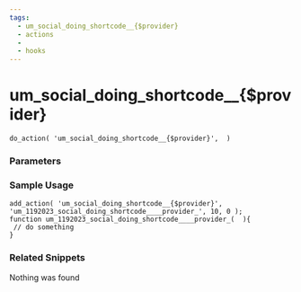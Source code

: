 ```yaml
---
tags: 
  - um_social_doing_shortcode__{$provider}
  - actions
  - 
  - hooks
---
```

# um\_social\_doing\_shortcode\_\_{$provider}

``` php:no-line-numbers
do_action( 'um_social_doing_shortcode__{$provider}',  )
```
<div class='hook-sep'></div>

### Parameters

<div class='hook-sep'></div>



### Sample Usage

``` php:no-line-numbers
add_action( 'um_social_doing_shortcode__{$provider}', 'um_1192023_social_doing_shortcode____provider_', 10, 0 );
function um_1192023_social_doing_shortcode____provider_(  ){
 // do something
}
```
<div class='hook-sep'></div>



### Related Snippets

Nothing was found

